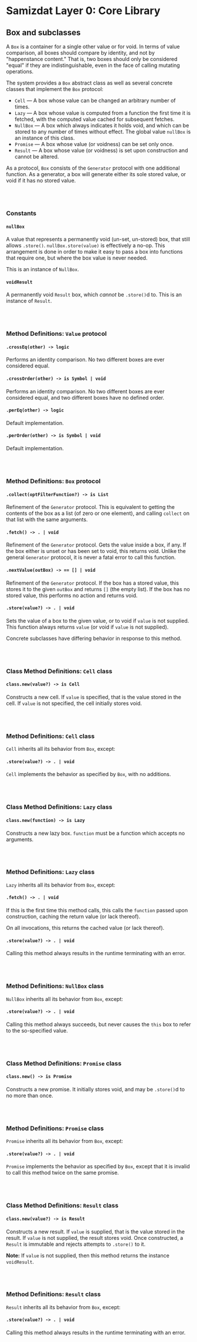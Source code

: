 Samizdat Layer 0: Core Library
==============================

Box and subclasses
------------------

A `Box` is a container for a single other value or for void.
In terms of value comparison, all boxes should compare by identity,
and not by "happenstance content." That is, two boxes should only be
considered "equal" if they are indistinguishable, even in the face of
calling mutating operations.

The system provides a `Box` abstract class as well as several concrete
classes that implement the `Box` protocol:

* `Cell` &mdash; A box whose value can be changed an arbitrary number
  of times.
* `Lazy` &mdash; A box whose value is computed from a function the first time
  it is fetched, with the computed value cached for subsequent fetches.
* `NullBox` &mdash; A box which always indicates it holds void, and which can
  be stored to any number of times without effect. The global value `nullBox`
  is an instance of this class.
* `Promise` &mdash; A box whose value (or voidness) can be set only once.
* `Result` &mdash; A box whose value (or voidness) is set upon construction
  and cannot be altered.

As a protocol, `Box` consists of the `Generator` protocol with one additional
function. As a generator, a box will generate either its sole stored value,
or void if it has no stored value.


<br><br>
### Constants

#### `nullBox`

A value that represents a permanently void (un-set, un-stored) box, that
still allows `.store()`. `nullBox.store(value)` is effectively a no-op. This
arrangement is done in order to make it easy to pass a box into functions that
require one, but where the box value is never needed.

This is an instance of `NullBox`.

#### `voidResult`

A permanently void `Result` box, which *cannot* be `.store()`d to. This
is an instance of `Result`.


<br><br>
### Method Definitions: `Value` protocol

#### `.crossEq(other) -> logic`

Performs an identity comparison. No two different boxes are ever considered
equal.

#### `.crossOrder(other) -> is Symbol | void`

Performs an identity comparison. No two different boxes are ever considered
equal, and two different boxes have no defined order.

#### `.perEq(other) -> logic`

Default implementation.

#### `.perOrder(other) -> is Symbol | void`

Default implementation.


<br><br>
### Method Definitions: `Box` protocol

#### `.collect(optFilterFunction?) -> is List`

Refinement of the `Generator` protocol. This is equivalent to getting the
contents of the box as a list (of zero or one element), and calling
`collect` on that list with the same arguments.

#### `.fetch() -> . | void`

Refinement of the `Generator` protocol. Gets the value inside a box, if any.
If the box either is unset or has been set to void, this returns void.
Unlike the general `Generator` protocol, it is never a fatal error to call
this function.

#### `.nextValue(outBox) -> == [] | void`

Refinement of the `Generator` protocol. If the box has a stored value, this
stores it to the given `outBox` and returns `[]` (the empty list). If the
box has no stored value, this performs no action and returns void.

#### `.store(value?) -> . | void`

Sets the value of a box to the given value, or to void if `value` is
not supplied. This function always returns `value` (or void if `value` is
not supplied).

Concrete subclasses have differing behavior in response to this method.


<br><br>
### Class Method Definitions: `Cell` class

#### `class.new(value?) -> is Cell`

Constructs a new cell. If `value` is specified, that is the value stored
in the cell. If `value` is not specified, the cell initially stores void.


<br><br>
### Method Definitions: `Cell` class

`Cell` inherits all its behavior from `Box`, except:

#### `.store(value?) -> . | void`

`Cell` implements the behavior as specified by `Box`, with no additions.


<br><br>
### Class Method Definitions: `Lazy` class

#### `class.new(function) -> is Lazy`

Constructs a new lazy box. `function` must be a function which accepts
no arguments.


<br><br>
### Method Definitions: `Lazy` class

`Lazy` inherits all its behavior from `Box`, except:

#### `.fetch() -> . | void`

If this is the first time this method calls, this calls the `function`
passed upon construction, caching the return value (or lack thereof).

On all invocations, this returns the cached value (or lack thereof).

#### `.store(value?) -> . | void`

Calling this method always results in the runtime terminating with an error.


<br><br>
### Method Definitions: `NullBox` class

`NullBox` inherits all its behavior from `Box`, except:

#### `.store(value?) -> . | void`

Calling this method always succeeds, but never causes the `this` box to
refer to the so-specified value.


<br><br>
### Class Method Definitions: `Promise` class

#### `class.new() -> is Promise`

Constructs a new promise. It initially stores void, and may be `.store()`d
to no more than once.


<br><br>
### Method Definitions: `Promise` class

`Promise` inherits all its behavior from `Box`, except:

#### `.store(value?) -> . | void`

`Promise` implements the behavior as specified by `Box`, except that
it is invalid to call this method twice on the same promise.


<br><br>
### Class Method Definitions: `Result` class

#### `class.new(value?) -> is Result`

Constructs a new result. If `value` is supplied, that is the value stored
in the result. If `value` is not supplied, the result stores void. Once
constructed, a `Result` is immutable and rejects attempts to `.store()` to it.

**Note:** If `value` is not supplied, then this method returns the instance
`voidResult`.


<br><br>
### Method Definitions: `Result` class

`Result` inherits all its behavior from `Box`, except:

#### `.store(value?) -> . | void`

Calling this method always results in the runtime terminating with an error.
